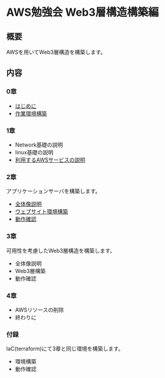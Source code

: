 # AWS勉強会 Web3層構造構築編

## 概要

AWSを用いてWeb3層構造を構築します。

## 内容

### 0章
* [はじめに](./0章/はじめに)
* [作業環境構築](./0章/作業環境構築)

### 1章
* Network基礎の説明
* linux基礎の説明
* [利用するAWSサービスの説明](./1章/利用するAWSサービスの説明)

### 2章
アプリケーションサーバを構築します。
* [全体像説明](./3章/全体像説明)
* [ウェブサイト環境構築](./3章/ウェブサイト環境構築)
* [動作確認](./3章/動作確認)

### 3章
可用性を考慮したWeb3層構造を構築します。
* 全体像説明
* Web3層構築
* 動作確認

### 4章
* AWSリソースの削除
* 終わりに

### 付録

[//]: # (やるやら不明。削除するかも)
IaC(terraform)にて3章と同じ環境を構築します。
* 環境構築
* 動作確認
